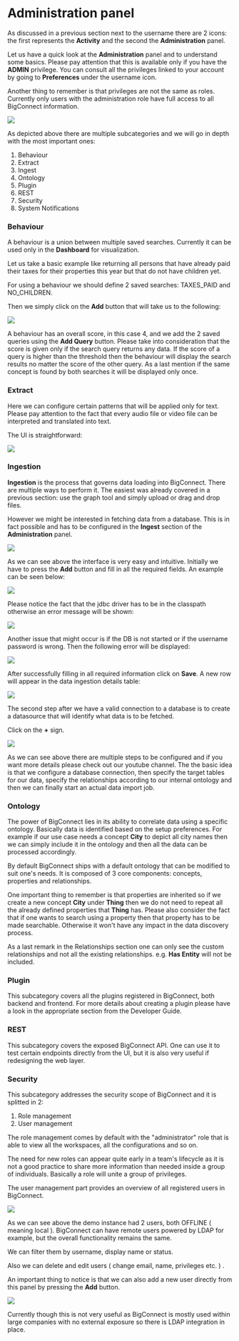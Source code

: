 # Administration panel

As discussed in a previous section next to the username there are 2 icons: the first represents the **Activity** and the second the **Administration** panel.

Let us have a quick look at the **Administration** panel and to understand some basics. Please pay attention that this is available only if you have the **ADMIN** privilege. You can consult all the privileges linked to your account by going to **Preferences** under the username icon.

Another thing to remember is that privileges are not the same as roles. Currently only users with the administration role have full access to all BigConnect information. 

![](../../.gitbook/assets/image%20%2872%29.png)

As depicted above there are multiple subcategories and we will go in depth with the most important ones:

1. Behaviour  
2. Extract 
3. Ingest
4. Ontology
5. Plugin
6. REST
7. Security
8. System Notifications

### **Behaviour**

A behaviour is a union between multiple saved searches. Currently it can be used only in the **Dashboard** for visualization.

Let us take a basic example like returning all persons that have already paid their taxes for their properties this year but that do not have children yet.

For using a behaviour we should define 2 saved searches: TAXES\_PAID and NO\_CHILDREN.

Then we simply click on the **Add** button that will take us to the following: 

![](../../.gitbook/assets/image%20%2868%29.png)

A behaviour has an overall score, in this case 4, and we add the 2 saved queries using the **Add Query** button. Please take into consideration that the score is given only if the search query returns any data. If the score of a query is higher than the threshold then the behaviour will display the search results no matter the score of the other query. As a last mention if the same concept is found by both searches it will be displayed only once.

### Extract

Here we can configure certain patterns that will be applied only for text. Please pay attention to the fact that every audio file or video file can be interpreted and translated into text.

The UI is straightforward:

![](../../.gitbook/assets/image%20%2815%29.png)

### **Ingestion**

**Ingestion** is the process that governs data loading into BigConnect. There are multiple ways to perform it. The easiest was already covered in a previous section: use the graph tool and simply upload or drag and drop files.

However we might be interested in fetching data from a database. This is in fact possible and has to be configured in the **Ingest** section of the **Administration** panel.

![](../../.gitbook/assets/image%20%2843%29.png)

As we can see above the interface is very easy and intuitive. Initially we have to press the **Add** button and fill in all the required fields. An example can be seen below:

![](../../.gitbook/assets/image%20%2854%29.png)

Please notice the fact that the jdbc driver has to be in the classpath otherwise an error message will be shown:

![](../../.gitbook/assets/image%20%287%29.png)

Another issue that might occur is if the DB is not started or if the username password is wrong. Then the following error will be displayed:

![](../../.gitbook/assets/image%20%2823%29.png)

After successfully filling in all required information click on **Save**. A new row will appear in the data ingestion details table:

![](../../.gitbook/assets/image%20%2855%29.png)

The second step after we have a valid connection to a database is to create a datasource that will identify what data is to be fetched.

Click on the **+** sign.

![](../../.gitbook/assets/image%20%2875%29.png)

As we can see above there are multiple steps to be configured and if you want more details please check out our youtube channel. The the basic idea is that we configure a database connection, then specify the target tables for our data, specify the relationships according to our internal ontology and then we can finally start an actual data import job.

### Ontology

The power of BigConnect lies in its ability to correlate data using a specific ontology. Basically data is identified based on the setup preferences. For example if our use case needs a concept **City** to depict all city names then we can simply include it in the ontology and then all the data can be processed accordingly. 

By default BigConnect ships with a default ontology that can be modified to suit one's needs.  It is composed of 3 core components: concepts, properties and relationships. 

One important thing to remember is that properties are inherited so if we create a new concept **City** under **Thing** then we do not need to repeat all the already defined properties that **Thing** has. Please also consider the fact that if one wants to search using a property then that property has to be made searchable. Otherwise it won't have any impact in the data discovery process.

As a last remark in the Relationships section one can only see the custom relationships and not all the existing relationships. e.g. **Has Entity** will not be included.

### Plugin

This subcategory covers all the plugins registered in BigConnect, both backend and frontend. For more details about creating a plugin please have a look in the appropriate section from the Developer Guide.

### REST

This subcategory covers the exposed BigConnect API. One can use it to test certain endpoints directly from the UI, but it is also very useful if redesigning the web layer.

### Security

This subcategory addresses the security scope of BigConnect and it is splitted in 2:

1. Role management
2. User management

The role management comes by default with the "administrator" role that is able to view all the workspaces, all the configurations and so on.

The need for new roles can appear quite early in a team's lifecycle as it is not a good practice to share more information than needed inside a group of individuals. Basically a role will unite a group of privileges.

The user management part provides an overview of all registered users in BigConnect. 

![](../../.gitbook/assets/image%20%2824%29.png)

As we can see above the demo instance had 2 users, both OFFLINE \( meaning local \). BigConnect can have remote users powered by LDAP for example, but the overall functionality remains the same.

We can filter them by username, display name or status.

Also we can delete and edit users \( change email, name, privileges etc. \) .

An important thing to notice is that we can also add a new user directly from this panel by pressing the **Add** button.

![](../../.gitbook/assets/image%20%2847%29.png)

Currently though this is not very useful as BigConnect is mostly used within large companies with no external exposure so there is LDAP integration in place.

